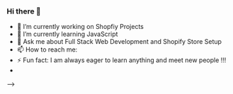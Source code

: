 ### Hi there 👋


- 🔭 I’m currently working on Shopfiy Projects
- 🌱 I’m currently learning JavaScript
- 💬 Ask me about Full Stack Web Development and Shopify Store Setup
- 📫 How to reach me: 
- ⚡ Fun fact: I am always eager to learn anything and meet new people !!!
-  
-->
